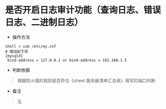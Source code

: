 # 是否开启日志审计功能（查询日志、错误日志、二进制日志）

- 操作方法
```
shell > vim /etc/my.cnf  
# 增加如下项
[mysqld]
 bind-address = 127.0.0.1 or bind-address = 192.168.1.5 
```



- 判断依据
> 根据防火墙的规则是否符合《sheet 服务器清单汇总表》填写的端口判断

- 备注
> 无

